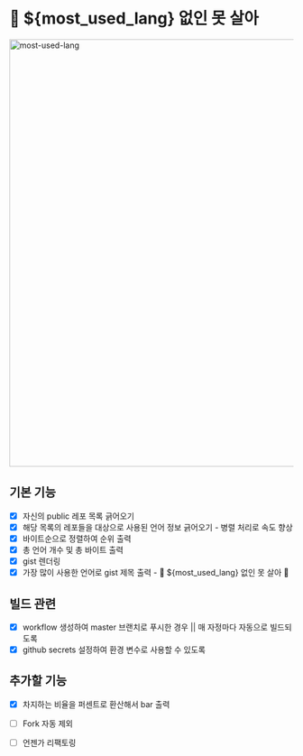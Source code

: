 # 🐰 ${most_used_lang} 없인 못 살아 

<img width="758" alt="most-used-lang" src="https://user-images.githubusercontent.com/98504939/177053751-413c70e2-8ed0-4020-aaaa-74b047ef5164.png">

## 기본 기능
- [X] 자신의 public 레포 목록 긁어오기 
- [X] 해당 목록의 레포들을 대상으로 사용된 언어 정보 긁어오기 - 병렬 처리로 속도 향상
- [X] 바이트순으로 정렬하여 순위 출력 
- [X] 총 언어 개수 및 총 바이트 출력
- [X] gist 렌더링
- [X] 가장 많이 사용한 언어로 gist 제목 출력 - 🐰 ${most_used_lang} 없인 못 살아 🐰   

## 빌드 관련
- [X] workflow 생성하여 master 브랜치로 푸시한 경우 || 매 자정마다 자동으로 빌드되도록
- [X] github secrets 설정하여 환경 변수로 사용할 수 있도록 

## 추가할 기능
- [X] 차지하는 비율을 퍼센트로 환산해서 bar 출력 
- [ ] Fork 자동 제외
- [ ] 언젠가 리팩토링


<!-- Security scan triggered at 2025-09-01 22:49:51 -->

<!-- Security scan triggered at 2025-09-07 01:45:13 -->

<!-- Security scan triggered at 2025-09-09 05:22:15 -->